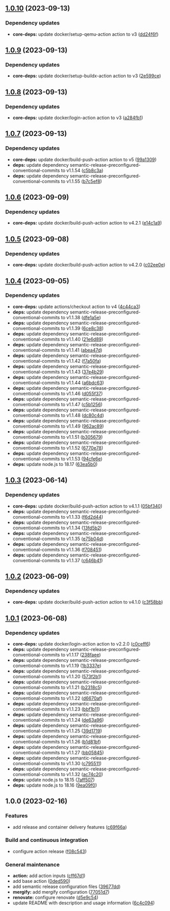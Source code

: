 ## [1.0.10](https://github.com/SmartOperatingBlock/release-and-delivery-action/compare/1.0.9...1.0.10) (2023-09-13)


### Dependency updates

* **core-deps:** update docker/setup-qemu-action action to v3 ([dd24f6f](https://github.com/SmartOperatingBlock/release-and-delivery-action/commit/dd24f6f0beb44f9923458999423e55376b1e81f8))

## [1.0.9](https://github.com/SmartOperatingBlock/release-and-delivery-action/compare/1.0.8...1.0.9) (2023-09-13)


### Dependency updates

* **core-deps:** update docker/setup-buildx-action action to v3 ([2e599ce](https://github.com/SmartOperatingBlock/release-and-delivery-action/commit/2e599ce4bd0cc99bc8594c42efd66e580106dabe))

## [1.0.8](https://github.com/SmartOperatingBlock/release-and-delivery-action/compare/1.0.7...1.0.8) (2023-09-13)


### Dependency updates

* **core-deps:** update docker/login-action action to v3 ([a284fb1](https://github.com/SmartOperatingBlock/release-and-delivery-action/commit/a284fb137edd5bfbd4a5d486a60d6f638671671a))

## [1.0.7](https://github.com/SmartOperatingBlock/release-and-delivery-action/compare/1.0.6...1.0.7) (2023-09-13)


### Dependency updates

* **core-deps:** update docker/build-push-action action to v5 ([99a1309](https://github.com/SmartOperatingBlock/release-and-delivery-action/commit/99a13092b7a8b7107f577235382bb9b5b5823410))
* **deps:** update dependency semantic-release-preconfigured-conventional-commits to v1.1.54 ([c5b8c3a](https://github.com/SmartOperatingBlock/release-and-delivery-action/commit/c5b8c3ad2d4b663fa18f3a029ac9a1eb09f8ebdb))
* **deps:** update dependency semantic-release-preconfigured-conventional-commits to v1.1.55 ([b7c5ef8](https://github.com/SmartOperatingBlock/release-and-delivery-action/commit/b7c5ef8157e739b72ff4343762f10945ed3e1a63))

## [1.0.6](https://github.com/SmartOperatingBlock/release-and-delivery-action/compare/1.0.5...1.0.6) (2023-09-09)


### Dependency updates

* **core-deps:** update docker/build-push-action action to v4.2.1 ([e14c1a9](https://github.com/SmartOperatingBlock/release-and-delivery-action/commit/e14c1a9ed24824289822c6f3f65ed0881984ec7d))

## [1.0.5](https://github.com/SmartOperatingBlock/release-and-delivery-action/compare/1.0.4...1.0.5) (2023-09-08)


### Dependency updates

* **core-deps:** update docker/build-push-action action to v4.2.0 ([c02ee0e](https://github.com/SmartOperatingBlock/release-and-delivery-action/commit/c02ee0e5c27702ec098d65fbfe37e4515f8db2f0))

## [1.0.4](https://github.com/SmartOperatingBlock/release-and-delivery-action/compare/1.0.3...1.0.4) (2023-09-05)


### Dependency updates

* **core-deps:** update actions/checkout action to v4 ([4c44ca3](https://github.com/SmartOperatingBlock/release-and-delivery-action/commit/4c44ca30e5e99f5919706ac5619964eedf19eac3))
* **deps:** update dependency semantic-release-preconfigured-conventional-commits to v1.1.38 ([dfe1a5e](https://github.com/SmartOperatingBlock/release-and-delivery-action/commit/dfe1a5e0d5c99b3d0cbed1a73f1643173163c03b))
* **deps:** update dependency semantic-release-preconfigured-conventional-commits to v1.1.39 ([6ce8c38](https://github.com/SmartOperatingBlock/release-and-delivery-action/commit/6ce8c38911630cbfdb7ac34ad889677dd1af3cf9))
* **deps:** update dependency semantic-release-preconfigured-conventional-commits to v1.1.40 ([21e6d89](https://github.com/SmartOperatingBlock/release-and-delivery-action/commit/21e6d89b8fb074746495858edf1efbfa7716a5e0))
* **deps:** update dependency semantic-release-preconfigured-conventional-commits to v1.1.41 ([abea47d](https://github.com/SmartOperatingBlock/release-and-delivery-action/commit/abea47d31f6a5c0cb9770bc32d8ada453c4ee489))
* **deps:** update dependency semantic-release-preconfigured-conventional-commits to v1.1.42 ([f7a50fa](https://github.com/SmartOperatingBlock/release-and-delivery-action/commit/f7a50fa1fbd7973800b2ea8ae1233bcdd7108558))
* **deps:** update dependency semantic-release-preconfigured-conventional-commits to v1.1.43 ([37e4b29](https://github.com/SmartOperatingBlock/release-and-delivery-action/commit/37e4b296feb6721863d1e9e9abd59e1ab04415b0))
* **deps:** update dependency semantic-release-preconfigured-conventional-commits to v1.1.44 ([a6bdc63](https://github.com/SmartOperatingBlock/release-and-delivery-action/commit/a6bdc6316367e5d10c90637c590277f6303d957b))
* **deps:** update dependency semantic-release-preconfigured-conventional-commits to v1.1.46 ([d055f37](https://github.com/SmartOperatingBlock/release-and-delivery-action/commit/d055f37b0a06ee555e164f084b1be8d7a1d3b021))
* **deps:** update dependency semantic-release-preconfigured-conventional-commits to v1.1.47 ([c5b1256](https://github.com/SmartOperatingBlock/release-and-delivery-action/commit/c5b1256269e338db4affacdad25734438e851abb))
* **deps:** update dependency semantic-release-preconfigured-conventional-commits to v1.1.48 ([dc80c4d](https://github.com/SmartOperatingBlock/release-and-delivery-action/commit/dc80c4d3e3af7d0f0f67588852bf8caeb5859019))
* **deps:** update dependency semantic-release-preconfigured-conventional-commits to v1.1.49 ([962ac89](https://github.com/SmartOperatingBlock/release-and-delivery-action/commit/962ac8969707e69546c3fc9a4b691b901eea46c4))
* **deps:** update dependency semantic-release-preconfigured-conventional-commits to v1.1.51 ([b305679](https://github.com/SmartOperatingBlock/release-and-delivery-action/commit/b305679862283e03b423c20e0e81de0f29388adf))
* **deps:** update dependency semantic-release-preconfigured-conventional-commits to v1.1.52 ([6770e78](https://github.com/SmartOperatingBlock/release-and-delivery-action/commit/6770e782c5f8ce6d7c42d1d0e2883bed157e75d4))
* **deps:** update dependency semantic-release-preconfigured-conventional-commits to v1.1.53 ([94cfe6e](https://github.com/SmartOperatingBlock/release-and-delivery-action/commit/94cfe6ef611a864efa5f262c744b5a7cc52aab7a))
* **deps:** update node.js to 18.17 ([63ea5b0](https://github.com/SmartOperatingBlock/release-and-delivery-action/commit/63ea5b0633399bbac7a6269695932e7df15c47de))

## [1.0.3](https://github.com/SmartOperatingBlock/release-and-delivery-action/compare/1.0.2...1.0.3) (2023-06-14)


### Dependency updates

* **core-deps:** update docker/build-push-action action to v4.1.1 ([05bf340](https://github.com/SmartOperatingBlock/release-and-delivery-action/commit/05bf3405c3df4bbee4ae3bda45c04923c5407cc7))
* **deps:** update dependency semantic-release-preconfigured-conventional-commits to v1.1.33 ([f6d2d44](https://github.com/SmartOperatingBlock/release-and-delivery-action/commit/f6d2d443747a120b33fb8fa36344e4665f23a92c))
* **deps:** update dependency semantic-release-preconfigured-conventional-commits to v1.1.34 ([13fd5b2](https://github.com/SmartOperatingBlock/release-and-delivery-action/commit/13fd5b284562cba56ce1597e29b7cc77a8011687))
* **deps:** update dependency semantic-release-preconfigured-conventional-commits to v1.1.35 ([e75b04d](https://github.com/SmartOperatingBlock/release-and-delivery-action/commit/e75b04db664d46ed8a2f8c68a57ad3f2ae952f19))
* **deps:** update dependency semantic-release-preconfigured-conventional-commits to v1.1.36 ([f708451](https://github.com/SmartOperatingBlock/release-and-delivery-action/commit/f7084512546767b35d4462dca6f1edbd77dd0f64))
* **deps:** update dependency semantic-release-preconfigured-conventional-commits to v1.1.37 ([c646b41](https://github.com/SmartOperatingBlock/release-and-delivery-action/commit/c646b4124262002e9c76bbec10da91a564fb6310))

## [1.0.2](https://github.com/SmartOperatingBlock/release-and-delivery-action/compare/1.0.1...1.0.2) (2023-06-09)


### Dependency updates

* **core-deps:** update docker/build-push-action action to v4.1.0 ([c3f58bb](https://github.com/SmartOperatingBlock/release-and-delivery-action/commit/c3f58bb07a5c4d7d0b859a26e04c37a6c1d083c8))

## [1.0.1](https://github.com/SmartOperatingBlock/release-and-delivery-action/compare/1.0.0...1.0.1) (2023-06-08)


### Dependency updates

* **core-deps:** update docker/login-action action to v2.2.0 ([c0ceff6](https://github.com/SmartOperatingBlock/release-and-delivery-action/commit/c0ceff66a9925610eb9a0338e5bf038200cd9866))
* **deps:** update dependency semantic-release-preconfigured-conventional-commits to v1.1.17 ([238faee](https://github.com/SmartOperatingBlock/release-and-delivery-action/commit/238faeef8d9d1201d9fcb680e0684086f9c21bac))
* **deps:** update dependency semantic-release-preconfigured-conventional-commits to v1.1.19 ([1b3337e](https://github.com/SmartOperatingBlock/release-and-delivery-action/commit/1b3337e186bda99137e6198724462b88060ef4a2))
* **deps:** update dependency semantic-release-preconfigured-conventional-commits to v1.1.20 ([573f2b1](https://github.com/SmartOperatingBlock/release-and-delivery-action/commit/573f2b1454e076a5e14220d3dae7df45469fe7ba))
* **deps:** update dependency semantic-release-preconfigured-conventional-commits to v1.1.21 ([b2318c5](https://github.com/SmartOperatingBlock/release-and-delivery-action/commit/b2318c59c1f42fc1d9b65d4a249e526c515db7b5))
* **deps:** update dependency semantic-release-preconfigured-conventional-commits to v1.1.22 ([d6670af](https://github.com/SmartOperatingBlock/release-and-delivery-action/commit/d6670af63c38acfbaf7fb5fdf17a703ab5e02406))
* **deps:** update dependency semantic-release-preconfigured-conventional-commits to v1.1.23 ([bbf1b11](https://github.com/SmartOperatingBlock/release-and-delivery-action/commit/bbf1b11a78b5fbea9071759dfd6f02170f142612))
* **deps:** update dependency semantic-release-preconfigured-conventional-commits to v1.1.24 ([de63a96](https://github.com/SmartOperatingBlock/release-and-delivery-action/commit/de63a96179369bd896fd99113efb9f8692800456))
* **deps:** update dependency semantic-release-preconfigured-conventional-commits to v1.1.25 ([39d1719](https://github.com/SmartOperatingBlock/release-and-delivery-action/commit/39d1719f6b15953c0c68012e12beb94df5efc41d))
* **deps:** update dependency semantic-release-preconfigured-conventional-commits to v1.1.26 ([b1d81bf](https://github.com/SmartOperatingBlock/release-and-delivery-action/commit/b1d81bf0fb5ceed0ad58fe50758cc8a77cd8dcee))
* **deps:** update dependency semantic-release-preconfigured-conventional-commits to v1.1.27 ([bb05845](https://github.com/SmartOperatingBlock/release-and-delivery-action/commit/bb058457f24d7aada06a9d6092ade08d8dc6e57f))
* **deps:** update dependency semantic-release-preconfigured-conventional-commits to v1.1.30 ([c795511](https://github.com/SmartOperatingBlock/release-and-delivery-action/commit/c7955112bf0ce0c68b0aec2519aed413226e2d62))
* **deps:** update dependency semantic-release-preconfigured-conventional-commits to v1.1.32 ([ac74c20](https://github.com/SmartOperatingBlock/release-and-delivery-action/commit/ac74c20217eb6feaf7af5ba05feab4f1559d2e61))
* **deps:** update node.js to 18.15 ([7aff507](https://github.com/SmartOperatingBlock/release-and-delivery-action/commit/7aff5077b423dfcb36f6b8f45d260ca3a484ec28))
* **deps:** update node.js to 18.16 ([9ea09f0](https://github.com/SmartOperatingBlock/release-and-delivery-action/commit/9ea09f01e81dd17058b5f4b162da3d8c952fdcd5))

## 1.0.0 (2023-02-16)


### Features

* add release and container delivery features ([c69f66a](https://github.com/SmartOperatingBlock/release-and-delivery-action/commit/c69f66a920515d951f59782228bfbd387485632f))


### Build and continuous integration

* configure action release ([f08c543](https://github.com/SmartOperatingBlock/release-and-delivery-action/commit/f08c5438ce6cd599e37beb62c1ebbb0e663906f4))


### General maintenance

* **action:** add action inputs ([cff67d1](https://github.com/SmartOperatingBlock/release-and-delivery-action/commit/cff67d14bbcc521684483026bdca802f35c37a85))
* add base action ([0ded590](https://github.com/SmartOperatingBlock/release-and-delivery-action/commit/0ded59080b1ce6e0b0f92e31f42152461f802dd3))
* add semantic release configuration files ([39677dd](https://github.com/SmartOperatingBlock/release-and-delivery-action/commit/39677ddcac154adba54afd865387ca87cd6e13b1))
* **mergify:** add mergify configuration ([77051d7](https://github.com/SmartOperatingBlock/release-and-delivery-action/commit/77051d7bf8c962a32e1db3754cf2da858efa6f41))
* **renovate:** configure renovate ([d5e9c54](https://github.com/SmartOperatingBlock/release-and-delivery-action/commit/d5e9c54cc96e883a9e4864c25e27f410e97ece03))
* update README with description and usage information ([6c4c094](https://github.com/SmartOperatingBlock/release-and-delivery-action/commit/6c4c094cba4712c850ca5ded0117bc8fd1c75776))
